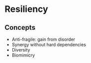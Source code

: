 # Resiliency

## Concepts

* Anti-fragile: gain from disorder
* Synergy without hard dependencies
* Diversity
* Biomimicry

